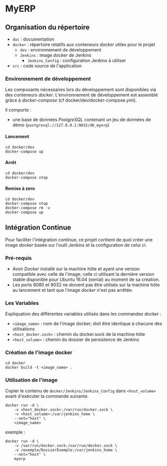 # MyERP

## Organisation du répertoire

*	`doc` : documentation
*	`docker` : répertoire relatifs aux conteneurs _docker_ utiles pour le projet
	*	`dev` : environnement de développement
	*	`Jenkins` : image _docker_ de Jenkins
		*	`Jenkins_Config` : configuration Jenkins à utiliser
*	`src` : code source de l'application


### Environnement de développement

Les composants nécessaires lors du développement sont disponibles via des conteneurs _docker_.
L'environnement de développement est assemblé grâce à _docker-compose_
(cf docker/dev/docker-compose.yml).

Il comporte :

*	une base de données _PostgreSQL_ contenant un jeu de données de démo (`postgresql://127.0.0.1:9032/db_myerp`)


#### Lancement

	cd docker/dev
	docker-compose up


#### Arrêt

	cd docker/dev
	docker-compose stop


#### Remise à zero

	cd docker/dev
	docker-compose stop
	docker-compose rm -v
	docker-compose up


## Intégration Continue

Pour faciliter l'intégration continue, ce projet contient de quoi créer une image _docker_ basée sur l'outil Jenkins et la configuration de celui ci.


### Pré-requis

*	Avoir _Docker_ installé sur la machine hôte et ayant une version compatible avec celle de l'image; celle ci utilisant la dernière version stable disponible pour Ubuntu 16.04 (xenial) au moment de sa création.
*	Les ports 8080 et 9032 ne doivent pas être utilisés sur la machine hôte au lancement et tant que l'image _docker_ n'est pas arrêtée.


### Les Variables

Expliquation des différentes variables utilisés dans les commandes _docker_ :

*	`<image_name>` : nom de l'image docker; doit être identique à chacune des utilisations
*	`<host_docker.sock>` : chemin du docker.sock de la machine hôte
*	`<host_volume>` : chemin du dossier de persistence de Jenkins


### Création de l'image docker

	cd docker
	docker build -t <image_name> .


### Utilisation de l'image

Copier le contenu de `docker/Jenkins/Jenkins_Config` dans `<host_volume>` avant d'exécuter la commande suivante.

	docker run -d \
		-v <host_docker.sock>:/var/run/docker.sock \
		-v <host_volume>:/var/jenkins_home \
		--net="host" \
		<image_name>

exemple :

	docker run -d \
		-v /var/run/docker.sock:/var/run/docker.sock \
		-v /exemple/DossierExemple:/var/jenkins_home \
		--net="host" \
		myerp
